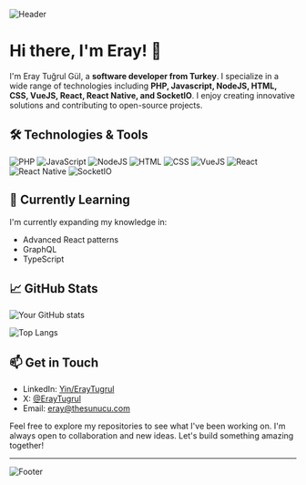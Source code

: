 ![Header](https://1.gravatar.com/avatar/da43ec96ae0ea0a089f147c57e20818e9067658a88cfedc5b94088f5f59198a6?size=512)

# Hi there, I'm Eray! 👋

I'm Eray Tuğrul Gül, a **software developer from Turkey**. I specialize in a wide range of technologies including **PHP, Javascript, NodeJS, HTML, CSS, VueJS, React, React Native, and SocketIO**. I enjoy creating innovative solutions and contributing to open-source projects.

## 🛠 Technologies & Tools

![PHP](https://img.shields.io/badge/PHP-777BB4?style=for-the-badge&logo=php&logoColor=white)
![JavaScript](https://img.shields.io/badge/JavaScript-F7DF1E?style=for-the-badge&logo=javascript&logoColor=black)
![NodeJS](https://img.shields.io/badge/Node.js-339933?style=for-the-badge&logo=nodedotjs&logoColor=white)
![HTML](https://img.shields.io/badge/HTML5-E34F26?style=for-the-badge&logo=html5&logoColor=white)
![CSS](https://img.shields.io/badge/CSS3-1572B6?style=for-the-badge&logo=css3&logoColor=white)
![VueJS](https://img.shields.io/badge/Vue.js-4FC08D?style=for-the-badge&logo=vuejs&logoColor=white)
![React](https://img.shields.io/badge/React-61DAFB?style=for-the-badge&logo=react&logoColor=black)
![React Native](https://img.shields.io/badge/React_Native-61DAFB?style=for-the-badge&logo=react&logoColor=black)
![SocketIO](https://img.shields.io/badge/Socket.IO-010101?style=for-the-badge&logo=socketdotio&logoColor=white)

## 🌱 Currently Learning

I'm currently expanding my knowledge in:

- Advanced React patterns
- GraphQL
- TypeScript

## 📈 GitHub Stats

![Your GitHub stats](https://github-readme-stats.vercel.app/api?username=nanoeray&show_icons=true&theme=radical)

![Top Langs](https://github-readme-stats.vercel.app/api/top-langs/?username=nanoeray&layout=compact&theme=radical)

## 📫 Get in Touch

- LinkedIn: [Yin/ErayTugrul](https://linkedin.com/in/eraytugrul)
- X: [@ErayTugrul](https://twitter.com/eraytugrul)
- Email: eray@thesunucu.com

Feel free to explore my repositories to see what I've been working on. I'm always open to collaboration and new ideas. Let's build something amazing together!

---

![Footer](https://1.gravatar.com/avatar/da43ec96ae0ea0a089f147c57e20818e9067658a88cfedc5b94088f5f59198a6?size=512)
